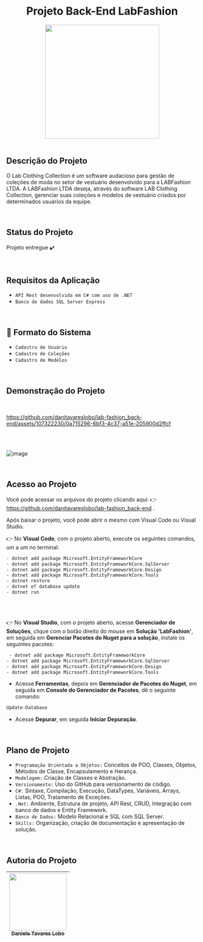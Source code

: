 <h1  align="center"> Projeto Back-End LabFashion</h1>

<div align="center">

<img src="https://github.com/danitavareslobo/lab-fashion/assets/107322230/7a43a195-e4ca-4f7d-b05c-2566e1aad548" width= 300>
 
</div>

<br>
 
 
## Descrição do Projeto

O Lab Clothing Collection é um software audacioso para gestão de coleções de moda no setor de vestuário desenvolvido para a LABFashion LTDA.
A LABFashion LTDA deseja, através do software LAB Clothing Collection, gerenciar suas coleções e modelos de vestuário criados por determinados usuários da equipe.

<br> 


## Status do Projeto

 Projeto entregue  :heavy_check_mark:
 
<br>

## Requisitos da Aplicação
- `API Rest desenvolvida em C# com uso de .NET` 
- `Banco de dados SQL Server Express`
<br>
 
 
## :hammer: Formato do Sistema

- `Cadastro de Usuário`
- `Cadastro de Coleções` 
- `Cadastro de Modelos`

<br>


## Demonstração do Projeto

<br>


https://github.com/danitavareslobo/lab-fashion_back-end/assets/107322230/0a715296-6bf3-4c37-a51e-205900d2ffcf


<br>
<br>

![image](https://github.com/danitavareslobo/lab-fashion_back-end/assets/107322230/7004d86d-6ca1-4706-a01a-22fe0b04a5e2)




<br>


## Acesso ao Projeto

Você pode acessar os arquivos do projeto clicando aqui: :point_right:  https://github.com/danitavareslobo/lab-fashion_back-end . 

Após baixar o projeto, você pode abrir o mesmo com Visual Code ou Visual Studio. 


:point_right: No **Visual Code**, com o projeto aberto, execute os seguintes comandos, um a um no terminal:

```sh
- dotnet add package Microsoft.EntityFrameworkCore
- dotnet add package Microsoft.EntityFrameworkCore.SqlServer
- dotnet add package Microsoft.EntityFrameworkCore.Design
- dotnet add package Microsoft.EntityFrameworkCore.Tools
- dotnet restore
- dotnet ef database update
- dotnet run
```

<br>
<br>

:point_right: No **Visual Studio**, com o projeto aberto, acesse **Gerenciador de Soluções**, clique com o botão direito do mouse em **Solução 'LabFashion'**, em seguida em **Gerenciar Pacotes do Nuget para a solução**, instale os seguintes pacotes: 

```sh
 - dotnet add package Microsoft.EntityFrameworkCore
- dotnet add package Microsoft.EntityFrameworkCore.SqlServer
- dotnet add package Microsoft.EntityFrameworkCore.Design
- dotnet add package Microsoft.EntityFrameworkCore.Tools
```

- Acesse **Ferramentas**, depois em **Gerenciador de Pacotes do Nuget**, em seguida em **Console do Gerenciador de Pacotes**, dê o seguinte comando:
```sh
Update-Database
```

- Acesse **Depurar**, em seguida **Iniciar Depuração**.


<br>


## Plano de Projeto
- `Programação Orientada a Objetos:` Conceitos de POO, Classes, Objetos, Métodos de Classe, Encapsulamento e Herança.
- `Modelagem:` Criação de Classes e Abstração.
- `Versionamento:` Uso do GitHub para versionamento de código.
- `C#:` Sintaxe, Compilação, Execução, DataTypes, Variáveis, Arrays, Listas, POO, Tratamento de Exceções.
- `.Net:` Ambiente, Estrutura de projeto, API Rest, CRUD, Integração com banco de dados e Entity Framework.
- `Banco de Dados:` Modelo Relacional e SQL com SQL Server.
- `Skills:` Organização, criação de documentação e apresentação de solução.
<br>


## Autoria do Projeto

| [<img src="https://user-images.githubusercontent.com/107322230/230226213-2a6c2774-cace-453a-b78c-9bd57fe045a5.jpg" width= 150><br><sub>Daniele Tavares Lobo</sub>](https://github.com/danitavareslobo) |
| :----: |
